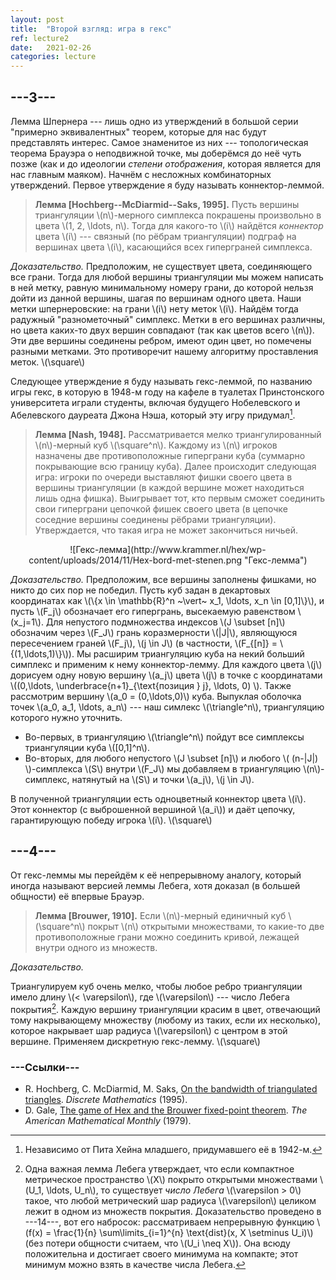 ```yaml
---
layout: post
title:  "Второй взгляд: игра в гекс"
ref: lecture2
date:   2021-02-26
categories: lecture
---
```



## ---3---

Лемма Шпернера --- лишь одно из утверждений в большой серии "примерно эквивалентных" теорем, которые для нас будут представлять интерес. Самое знаменитое из них --- топологическая теорема Брауэра о неподвижной точке, мы доберёмся до неё чуть позже (как и до идеологии _степени отображения_, которая является для нас главным маяком). Начнём с несложных комбинаторных утверждений. Первое утверждение я буду называть коннектор-леммой. 

> **Лемма [Hochberg--McDiarmid--Saks, 1995].** Пусть вершины триангуляции \\(n\\)-мерного симплекса покрашены произвольно в цвета \\(1, 2, \ldots, n\\). Тогда для какого-то \\(i\\) найдётся _коннектор_ цвета \\(i\\) --- связный (по рёбрам триангуляции) подграф на вершинах цвета \\(i\\), касающийся всех гиперграней симплекса.

_Доказательство._
Предположим, не существует цвета, соединяющего все грани. Тогда для любой вершины триангуляции мы можем написать в ней метку, равную минимальному номеру грани, до которой нельзя дойти из данной вершины, шагая по вершинам одного цвета. Наши метки шпернеровские: на грани \\(i\\) нету меток \\(i\\). Найдём тогда радужный "разнометочный" симплекс. Метки в его вершинах различны, но цвета каких-то двух вершин совпадают (так как цветов всего \\(n\\)). Эти две вершины соединены ребром, имеют один цвет, но помечены разными метками. Это противоречит нашему алгоритму проставления меток. 
\\(\square\\)

Следующее утверждение я буду называть гекс-леммой, по названию игры гекс, в которую в 1948-м году на кафеле в туалетах Принстонского университета играли студенты, включая будущего Нобелевского и Абелевского дауреата Джона Нэша, который эту игру придумал[^1].

> **Лемма [Nash, 1948].** Рассматривается мелко триангулированный \\(n\\)-мерный куб \\(\square^n\\). Каждому из \\(n\\) игроков назначены две противоположные гиперграни куба (суммарно покрывающие всю границу куба). Далее происходит следующая игра: игроки по очереди выставляют фишки своего цвета в вершины триангуляции (в каждой вершине может находиться лишь одна фишка). Выигрывает тот, кто первым сможет соединить свои гиперграни цепочкой фишек своего цвета (в цепочке соседние вершины соединены рёбрами триангуляции). Утверждается, что такая игра не может закончиться ничьей.

<span style="display:block;text-align:center">
![Гекс-лемма](http://www.krammer.nl/hex/wp-content/uploads/2014/11/Hex-bord-met-stenen.png "Гекс-лемма")
</span>

_Доказательство._
Предположим, все вершины заполнены фишками, но никто до сих пор не победил. Пусть куб задан в декартовых координатах как \\(\\{x \in \mathbb{R}^n ~\vert~ x_1, \ldots, x_n \in [0,1]\\}\\), и пусть \\(F_j\\) обозначает его гипергрань, высекаемую равенством \\(x_j=1\\). Для непустого подмножества индексов \\(J \subset [n]\\) обозначим через \\(F_J\\) грань коразмерности \\(|J|\\), являющуюся пересечением граней \\(F_j\\), \\(j \in J\\) (в частности, \\(F_{[n]} = \\{(1,\ldots,1)\\}\\)). Мы расширим триангуляцию куба на некий больший симплекс и применим к нему коннектор-лемму. Для каждого цвета \\(j\\) дорисуем одну новую вершину \\(a_j\\) цвета \\(j\\) в точке с координатами \\((0,\ldots, \underbrace{n+1}_{\text{позиция } j}, \ldots, 0) \\). Также рассмотрим вершину \\(a_0 = (0,\ldots,0)\\) куба. Выпуклая оболочка точек \\(a_0, a_1, \ldots, a_n\\) --- наш симлекс \\(\triangle^n\\), триангуляцию которого нужно уточнить. 
* Во-первых, в триангуляцию \\(\triangle^n\\) пойдут все симплексы триангуляции куба \\([0,1]^n\\).
* Во-вторых, для любого непустого \\(J \subset [n]\\) и любого \\( (n-\|J\|) \\)-симплекса \\(S\\) внутри \\(F_J\\) мы добавляем в триангуляцию \\(n\\)-симплекс, натянутый на \\(S\\) и точки \\(a_j\\), \\(j \in J\\).

В полученной триангуляции есть одноцветный коннектор цвета \\(i\\). Этот коннектор (с выброшенной вершиной \\(a_i\\)) и даёт цепочку, гарантирующую победу игрока \\(i\\).
\\(\square\\)


## ---4---

От гекс-леммы мы перейдём к её непрерывному аналогу, который иногда называют версией леммы Лебега, хотя доказал (в большей общности) её впервые Брауэр. 

> **Лемма [Brouwer, 1910].** 
Если \\(n\\)-мерный единичный куб \\(\square^n\\) покрыт \\(n\\) открытыми множествами, то какие-то две противоположные грани можно соединить кривой, лежащей внутри одного из множеств. 
<!-- 2. Если \\(n\\)-мерный единичный куб \\(I^n\\) покрыт конечным числом открытых<sup id="fnref:2"> <a href="#fn:2" rel="footnote">2</a> </sup> множеств диаметра меньше 1, то какая-то точка куба накрыта хотя бы \\((n+1)\\) множествами.  -->

_Доказательство._
<!-- Можно считать все множества связными (иначе подразобьём их на компоненты связности).
Предположим, никакие \\(n+1\\) множеств не пересекаются все вместе. Выберем максимальное по включению подсемейство множеств, никакие два из которых не пересекаются. Их объединение назовём \\(U_1\\). -->
Триангулируем куб очень мелко, чтобы любое ребро триангуляции имело длину \\(< \varepsilon\\), где \\(\varepsilon\\) --- число Лебега покрытия[^2]. Каждую вершину триангуляции красим в цвет, отвечающий тому накрывающему множеству (любому из таких, если их несколько), которое накрывает шар радиуса \\(\varepsilon\\) с центром в этой вершине. Применяем дискретную гекс-лемму.
\\(\square\\)



### ---Cсылки---
* R. Hochberg, C. McDiarmid, M. Saks, [On the bandwidth of triangulated triangles](https://www.sciencedirect.com/science/article/pii/0012365X9400208Z/pdf). _Discrete Mathematics_ (1995).
* D. Gale, [The game of Hex and the Brouwer fixed-point theorem](https://www.jstor.org/stable/2320146). _The American Mathematical Monthly_ (1979).

[^1]: Независимо от Пита Хейна младшего, придумавшего её в 1942-м.

[^2]: Одна важная лемма Лебега утверждает, что если компактное метрическое пространство \\(X\\) покрыто открытыми множествами \\(U_1, \ldots, U_n\\), то существует _число Лебега_ \\(\varepsilon > 0\\) такое, что любой метрический шар радиуса \\(\varepsilon\\) целиком лежит в одном из множеств покрытия. Доказательство проведено в ---14---, вот его набросок: рассматриваем непрерывную функцию \\(f(x) = \frac{1}{n} \sum\limits_{i=1}^{n} \text{dist}(x, X \setminus U_i)\\) (без потери общности считаем, что \\(U_i \neq X\\)). Она всюду положительна и достигает своего минимума на компакте; этот минимум можно взять в качестве числа Лебега.
